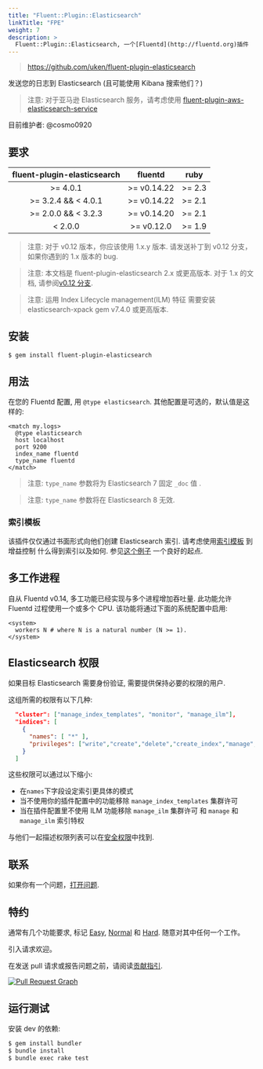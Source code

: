 ```yaml
---
title: "Fluent::Plugin::Elasticsearch"
linkTitle: "FPE"
weight: 7
description: >
  Fluent::Plugin::Elasticsearch, 一个[Fluentd](http://fluentd.org)插件
---
```


> https://github.com/uken/fluent-plugin-elasticsearch

发送您的日志到 Elasticsearch (且可能使用 Kibana 搜索他们？)

> 注意: 对于亚马逊 Elasticsearch 服务，请考虑使用 [fluent-plugin-aws-elasticsearch-service](https://github.com/atomita/fluent-plugin-aws-elasticsearch-service)

目前维护者: @cosmo0920

## 要求

| fluent-plugin-elasticsearch |   fluentd   |  ruby  |
| :-------------------------: | :---------: | :----: |
|          >= 4.0.1           | >= v0.14.22 | >= 2.3 |
|     >= 3.2.4 && < 4.0.1     | >= v0.14.22 | >= 2.1 |
|     >= 2.0.0 && < 3.2.3     | >= v0.14.20 | >= 2.1 |
|           < 2.0.0           | >= v0.12.0  | >= 1.9 |

> 注意: 对于 v0.12 版本，你应该使用 1.x.y 版本. 请发送补丁到 v0.12 分支，如果你遇到的 1.x 版本的 bug.

> 注意: 本文档是 fluent-plugin-elasticsearch 2.x 或更高版本. 对于 1.x 的文档, 请参阅[v0.12 分支](https://github.com/uken/fluent-plugin-elasticsearch/tree/v0.12).

> 注意: 运用 Index Lifecycle management(ILM) 特征 需要安装 elasticsearch-xpack gem v7.4.0 或更高版本.

## 安装

```sh
$ gem install fluent-plugin-elasticsearch
```

## 用法

在您的 Fluentd 配置, 用 `@type elasticsearch`.
其他配置是可选的，默认值是这样的:

```
<match my.logs>
  @type elasticsearch
  host localhost
  port 9200
  index_name fluentd
  type_name fluentd
</match>
```

> 注意: `type_name` 参数将为 Elasticsearch 7 固定 `_doc` 值 .

> 注意: `type_name` 参数将在 Elasticsearch 8 无效.

### 索引模板

该插件仅仅通过书面形式向他们创建 Elasticsearch 索引.
请考虑使用[索引模板](https://www.elastic.co/guide/en/elasticsearch/reference/current/indices-templates.html) 到增益控制 什么得到索引以及如何.
参见[这个例子](https://github.com/uken/fluent-plugin-elasticsearch/issues/33#issuecomment-38693282) 一个良好的起点.

## 多工作进程

自从 Fluentd v0.14, 多工功能已经实现与多个进程增加吞吐量.
此功能允许 Fluentd 过程使用一个或多个 CPU.
该功能将通过下面的系统配置中启用:

```
<system>
  workers N # where N is a natural number (N >= 1).
</system>
```

## Elasticsearch 权限

如果目标 Elasticsearch 需要身份验证, 需要提供保持必要的权限的用户.

这组所需的权限有以下几种:

```json
  "cluster": ["manage_index_templates", "monitor", "manage_ilm"],
  "indices": [
    {
      "names": [ "*" ],
      "privileges": ["write","create","delete","create_index","manage","manage_ilm"]
    }
  ]
```

这些权限可以通过以下缩小:

- 在`names`下字段设定索引更具体的模式
- 当不使用你的插件配置中的功能移除 `manage_index_templates` 集群许可
- 当在插件配置里不使用 ILM 功能移除 `manage_ilm` 集群许可 和 `manage` 和 `manage_ilm` 索引特权

与他们一起描述权限列表可以在[安全权限](https://www.elastic.co/guide/en/elasticsearch/reference/current/security-privileges.html)中找到.

## 联系

如果你有一个问题，[打开问题](https://github.com/uken/fluent-plugin-elasticsearch/issues).

## 特约

通常有几个功能要求, 标记 [Easy](https://github.com/uken/fluent-plugin-elasticsearch/issues?q=is%3Aissue+is%3Aopen+label%3Alevel%3AEasy), [Normal](https://github.com/uken/fluent-plugin-elasticsearch/issues?q=is%3Aissue+is%3Aopen+label%3Alevel%3ANormal) 和 [Hard](https://github.com/uken/fluent-plugin-elasticsearch/issues?q=is%3Aissue+is%3Aopen+label%3Alevel%3AHard).
随意对其中任何一个工作。

引入请求欢迎。

在发送 pull 请求或报告问题之前，请阅读[贡献指引](CONTRIBUTING.md).

[![Pull Request Graph](https://graphs.waffle.io/uken/fluent-plugin-elasticsearch/throughput.svg)](https://waffle.io/uken/fluent-plugin-elasticsearch/metrics)

## 运行测试

安装 dev 的依赖:

```sh
$ gem install bundler
$ bundle install
$ bundle exec rake test
```
